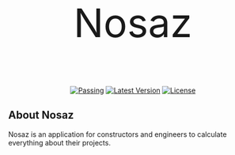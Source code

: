 <p align="center" style="font-size: 5rem">Nosaz</p>
<p align="center">
<a href=""><img src="https://img.shields.io/badge/passing-tests?style=flat&label=tests&color=%2329aa46" alt="Passing"></a>
<a href=""><img src="https://img.shields.io/badge/v1.0.0-blue?label=release" alt="Latest Version"></a>
<a href=""><img src="https://img.shields.io/badge/MIT-orange?label=licence" alt="License"></a>
</p>

## About Nosaz

Nosaz is an application for constructors and engineers to calculate everything about their projects.
